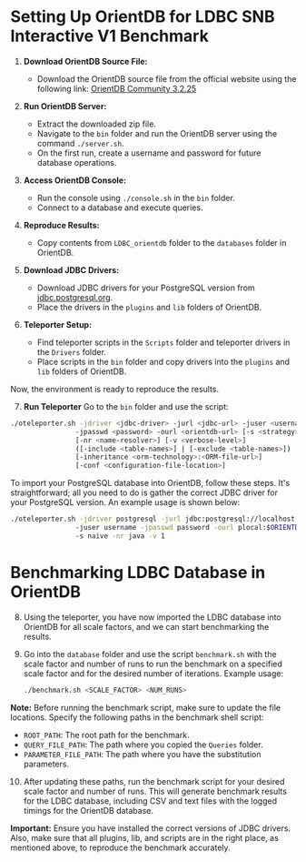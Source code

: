 # Setting Up OrientDB for LDBC SNB Interactive V1 Benchmark 

1. **Download OrientDB Source File:**
   - Download the OrientDB source file from the official website using the following link: [OrientDB Community 3.2.25](https://repo1.maven.org/maven2/com/orientechnologies/orientdb-community/3.2.25/orientdb-community-3.2.25.zip)

2. **Run OrientDB Server:**
   - Extract the downloaded zip file.
   - Navigate to the `bin` folder and run the OrientDB server using the command `./server.sh`.
   - On the first run, create a username and password for future database operations.

3. **Access OrientDB Console:**
   - Run the console using `./console.sh` in the `bin` folder.
   - Connect to a database and execute queries.

4. **Reproduce Results:**
   - Copy contents from `LDBC_orientdb` folder to the `databases` folder in OrientDB.

5. **Download JDBC Drivers:**
   - Download JDBC drivers for your PostgreSQL version from [jdbc.postgresql.org](https://jdbc.postgresql.org).
   - Place the drivers in the `plugins` and `lib` folders of OrientDB.

6. **Teleporter Setup:**
   - Find teleporter scripts in the `Scripts` folder and teleporter drivers in the `Drivers` folder.
   - Place scripts in the `bin` folder and copy drivers into the `plugins` and `lib` folders of OrientDB.

Now, the environment is ready to reproduce the results.

7. **Run Teleporter**
Go to the `bin` folder and use the script:
```bash
./oteleporter.sh -jdriver <jdbc-driver> -jurl <jdbc-url> -juser <username> 
                -jpasswd <password> -ourl <orientdb-url> [-s <strategy>]
                [-nr <name-resolver>] [-v <verbose-level>] 
                ([-include <table-names>] | [-exclude <table-names>]) 
                [-inheritance <orm-technology>:<ORM-file-url>] 
                [-conf <configuration-file-location>]
```
To import your PostgreSQL database into OrientDB, follow these steps. It's straightforward; all you need to do is gather the correct JDBC driver for your PostgreSQL version. An example usage is shown below:

```bash
./oteleporter.sh -jdriver postgresql -jurl jdbc:postgresql://localhost:5432/testdb 
                -juser username -jpasswd password -ourl plocal:$ORIENTDB_HOME/databases/testdb 
                -s naive -nr java -v 1
```

# Benchmarking LDBC Database in OrientDB

8. Using the teleporter, you have now imported the LDBC database into OrientDB for all scale factors, and we can start benchmarking the results.

9. Go into the `database` folder and use the script `benchmark.sh` with the scale factor and number of runs to run the benchmark on a specified scale factor and for the desired number of iterations. Example usage:

   ```bash
   ./benchmark.sh <SCALE_FACTOR> <NUM_RUNS>
   ```
**Note:**
Before running the benchmark script, make sure to update the file locations. Specify the following paths in the benchmark shell script:

- `ROOT_PATH`: The root path for the benchmark.
- `QUERY_FILE_PATH`: The path where you copied the `Queries` folder.
- `PARAMETER_FILE_PATH`: The path where you have the substitution parameters.

10. After updating these paths, run the benchmark script for your desired scale factor and number of runs. This will generate benchmark results for the LDBC database, including CSV and text files with the logged timings for the OrientDB database.

**Important:** Ensure you have installed the correct versions of JDBC drivers. Also, make sure that all plugins, lib, and scripts are in the right place, as mentioned above, to reproduce the benchmark accurately.
